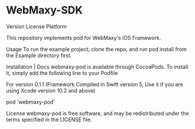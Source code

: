 # WebMaxy-SDK
Version License Platform

This repository implements pod for WebMaxy's iOS Framework.

Usage
To run the example project, clone the repo, and run pod install from the Example directory first.

Installation | Docs
webmaxy-pod is available through CocoaPods. To install it, simply add the following line to your Podfile

For version 0.1.1 (Framework Compiled in Swift version 5, Use it if you are using Xcode version 10.2 and above)

pod 'webmaxy-pod'


License
webmaxy-pod is free software, and may be redistributed under the terms specified in the LICENSE file.


